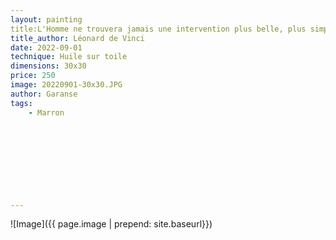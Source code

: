 ```yaml
---
layout: painting
title:L'Homme ne trouvera jamais une intervention plus belle, plus simple ou plus directe que la nature, car dans ses inventions rien ne manque et rien n'est excessif."  						  						 	 					                                    
title_author: Léonard de Vinci                                   
date: 2022-09-01
technique: Huile sur toile 
dimensions: 30x30
price: 250
image: 20220901-30x30.JPG
author: Garanse
tags:
    - Marron

  
  
  
  
  
  
  
  
---
```

![Image]({{ page.image | prepend: site.baseurl}})



